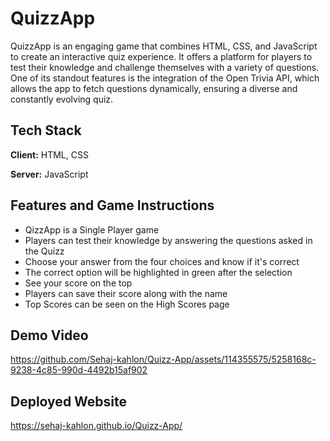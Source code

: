 
# QuizzApp
QuizzApp is an engaging game that combines HTML, CSS, and JavaScript to create an interactive quiz experience. It offers a platform for players to test their knowledge and challenge themselves with a variety of questions. One of its standout features is the integration of the Open Trivia API, which allows the app to fetch questions dynamically, ensuring a diverse and constantly evolving quiz.




## Tech Stack

**Client:** HTML, CSS

**Server:** JavaScript


## Features and Game Instructions 

- QizzApp is a Single Player game
- Players can test their knowledge by answering the questions asked in the Quizz
- Choose your answer from the four choices and know if it's correct
- The correct option will be highlighted in green after the selection
- See your score on the top
- Players can save their score along with the name
- Top Scores can be seen on the High Scores page



## Demo Video 


https://github.com/Sehaj-kahlon/Quizz-App/assets/114355575/5258168c-9238-4c85-990d-4492b15af902


## Deployed Website
https://sehaj-kahlon.github.io/Quizz-App/



